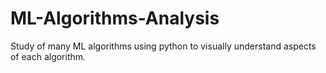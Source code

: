 # ML-Algorithms-Analysis
Study of many ML algorithms using python to visually understand aspects of each algorithm.
